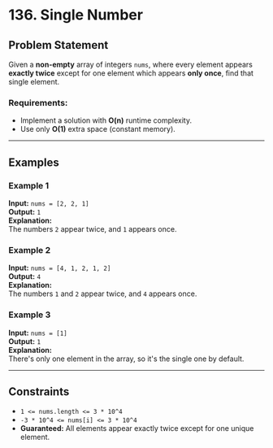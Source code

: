 # 136. Single Number

## Problem Statement
Given a **non-empty** array of integers `nums`, where every element appears **exactly twice** except for one element which appears **only once**, find that single element.

### Requirements:
- Implement a solution with **O(n)** runtime complexity.
- Use only **O(1)** extra space (constant memory).

---

## Examples

### Example 1
**Input:** `nums = [2, 2, 1]`  
**Output:** `1`  
**Explanation:**  
The numbers `2` appear twice, and `1` appears once.

### Example 2
**Input:** `nums = [4, 1, 2, 1, 2]`  
**Output:** `4`  
**Explanation:**  
The numbers `1` and `2` appear twice, and `4` appears once.

### Example 3
**Input:** `nums = [1]`  
**Output:** `1`  
**Explanation:**  
There's only one element in the array, so it's the single one by default.

---

## Constraints
- `1 <= nums.length <= 3 * 10^4`
- `-3 * 10^4 <= nums[i] <= 3 * 10^4`
- **Guaranteed:** All elements appear exactly twice except for one unique element.